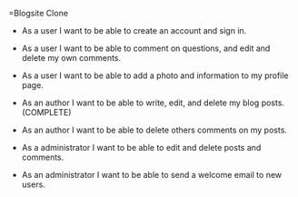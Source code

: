 =Blogsite Clone

* As a user I want to be able to create an account and sign in.

* As a user I want to be able to comment on questions, and edit and delete my own comments.

* As a user I want to be able to add a photo and information to my profile page.

* As an author I want to be able to write, edit, and delete my blog posts. (COMPLETE)

* As an author I want to be able to delete others comments on my posts.

* As a administrator I want to be able to edit and delete posts and comments.

* As an administrator I want to be able to send a welcome email to new users.
